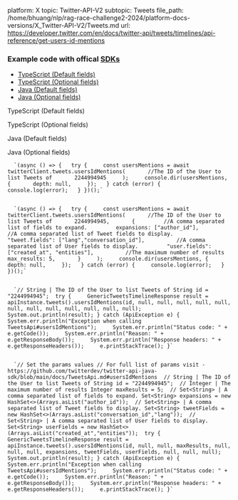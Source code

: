 platform: X
topic: Twitter-API-V2
subtopic: Tweets
file_path: /home/bhuang/nlp/rag-race-challenge2-2024/platform-docs-versions/X_Twitter-API-V2/Tweets.md
url: https://developer.twitter.com/en/docs/twitter-api/tweets/timelines/api-reference/get-users-id-mentions


### Example code with offical [SDKs](https://developer.twitter.com/en/docs/twitter-api/tools-and-libraries/sdks/overview)

* [TypeScript (Default fields)](#tab0)
* [TypeScript (Optional fields)](#tab1)
* [Java (Default fields)](#tab2)
* [Java (Optional fields)](#tab3)

TypeScript (Default fields)

TypeScript (Optional fields)

Java (Default fields)

Java (Optional fields)

      `(async () => {   try {     const usersMentions = await twitterClient.tweets.usersIdMentions(       //The ID of the User to list Tweets of       2244994945     );     console.dir(usersMentions, {       depth: null,     });   } catch (error) {     console.log(error);   } })();`
    

      `(async () => {   try {     const usersMentions = await twitterClient.tweets.usersIdMentions(       //The ID of the User to list Tweets of       2244994945,       {         //A comma separated list of fields to expand.         expansions: ["author_id"],          //A comma separated list of Tweet fields to display.         "tweet.fields": ["lang","conversation_id"],          //A comma separated list of User fields to display.         "user.fields": ["created_at", "entities"],          //The maximum number of results         max_results: 5,       }     );     console.dir(usersMentions, {       depth: null,     });   } catch (error) {     console.log(error);   } })();`
    

      `// String | The ID of the User to list Tweets of String id = "2244994945";  try {     GenericTweetsTimelineResponse result = apiInstance.tweets().usersIdMentions(id, null, null, null, null, null, null, null, null, null, null, null, null);     System.out.println(result); } catch (ApiException e) {     System.err.println("Exception when calling TweetsApi#usersIdMentions");     System.err.println("Status code: " + e.getCode());     System.err.println("Reason: " + e.getResponseBody());     System.err.println("Response headers: " + e.getResponseHeaders());     e.printStackTrace(); }`
    

      `// Set the params values // For full list of params visit - https://github.com/twitterdev/twitter-api-java-sdk/blob/main/docs/TweetsApi.md#usersIdMentions  // String | The ID of the User to list Tweets of String id = "2244994945";  // Integer | The maximum number of results Integer maxResults = 5;  // Set<String> | A comma separated list of fields to expand. Set<String> expansions = new HashSet<>(Arrays.asList("author_id"));  // Set<String> | A comma separated list of Tweet fields to display. Set<String> tweetFields = new HashSet<>(Arrays.asList("conversation_id","lang"));  // Set<String> | A comma separated list of User fields to display. Set<String> userFields = new HashSet<>(Arrays.asList("created_at","entities"));  try {     GenericTweetsTimelineResponse result = apiInstance.tweets().usersIdMentions(id, null, null, maxResults, null, null, null, expansions, tweetFields, userFields, null, null, null);     System.out.println(result); } catch (ApiException e) {     System.err.println("Exception when calling TweetsApi#usersIdMentions");     System.err.println("Status code: " + e.getCode());     System.err.println("Reason: " + e.getResponseBody());     System.err.println("Response headers: " + e.getResponseHeaders());     e.printStackTrace(); }`